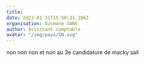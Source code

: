 ```yaml
---
title: 
date: 2023-01-31T15:50:31.196Z
organisation: Ousmane SANE 
author: Assistant comptable
avatar: "/img/pays/SN.svg"
---
```


non non non et non au 3e candidature de macky sall 